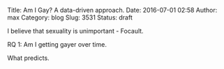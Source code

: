 Title: Am I Gay? A data-driven approach.
Date: 2016-07-01 02:58
Author: max
Category: blog
Slug: 3531
Status: draft

I believe that sexuality is unimportant - Focault.

RQ 1: Am I getting gayer over time.

What predicts.
